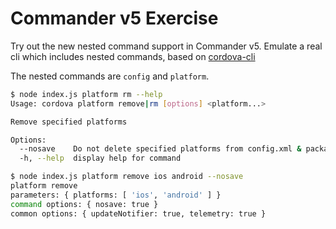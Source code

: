# Commander v5 Exercise

Try out the new nested command support in Commander v5. Emulate a real cli which includes nested commands,
based on [cordova-cli](https://cordova.apache.org/docs/en/9.x/reference/cordova-cli/index.html)

The nested commands are `config` and `platform`.

```sh
$ node index.js platform rm --help
Usage: cordova platform remove|rm [options] <platform...>

Remove specified platforms

Options:
  --nosave    Do not delete specified platforms from config.xml & package.json after removing them
  -h, --help  display help for command

$ node index.js platform remove ios android --nosave
platform remove
parameters: { platforms: [ 'ios', 'android' ] }
command options: { nosave: true }
common options: { updateNotifier: true, telemetry: true }
```
